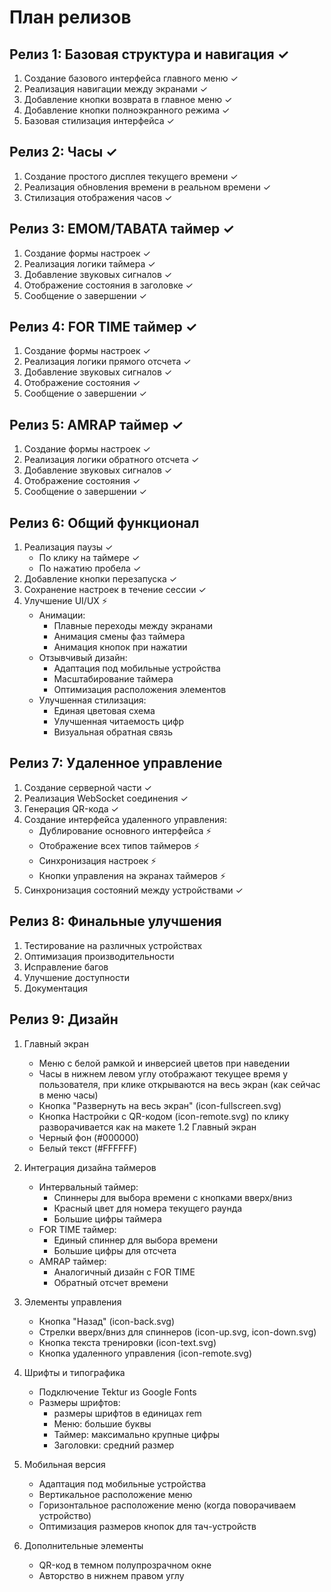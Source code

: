 # План релизов

## Релиз 1: Базовая структура и навигация ✓
1. Создание базового интерфейса главного меню ✓
2. Реализация навигации между экранами ✓
3. Добавление кнопки возврата в главное меню ✓
4. Добавление кнопки полноэкранного режима ✓
5. Базовая стилизация интерфейса ✓

## Релиз 2: Часы ✓
1. Создание простого дисплея текущего времени ✓
2. Реализация обновления времени в реальном времени ✓
3. Стилизация отображения часов ✓

## Релиз 3: EMOM/TABATA таймер ✓
1. Создание формы настроек ✓
2. Реализация логики таймера ✓
3. Добавление звуковых сигналов ✓
4. Отображение состояния в заголовке ✓
5. Сообщение о завершении ✓

## Релиз 4: FOR TIME таймер ✓
1. Создание формы настроек ✓
2. Реализация логики прямого отсчета ✓
3. Добавление звуковых сигналов ✓
4. Отображение состояния ✓
5. Сообщение о завершении ✓

## Релиз 5: AMRAP таймер ✓
1. Создание формы настроек ✓
2. Реализация логики обратного отсчета ✓
3. Добавление звуковых сигналов ✓
4. Отображение состояния ✓
5. Сообщение о завершении ✓

## Релиз 6: Общий функционал
1. Реализация паузы ✓
   - По клику на таймере ✓
   - По нажатию пробела ✓
2. Добавление кнопки перезапуска ✓
3. Сохранение настроек в течение сессии ✓
4. Улучшение UI/UX ⚡
   - Анимации:
     - Плавные переходы между экранами
     - Анимация смены фаз таймера
     - Анимация кнопок при нажатии
   - Отзывчивый дизайн:
     - Адаптация под мобильные устройства
     - Масштабирование таймера
     - Оптимизация расположения элементов
   - Улучшенная стилизация:
     - Единая цветовая схема
     - Улучшенная читаемость цифр
     - Визуальная обратная связь

## Релиз 7: Удаленное управление
1. Создание серверной части ✓
2. Реализация WebSocket соединения ✓
3. Генерация QR-кода ✓
4. Создание интерфейса удаленного управления:
   - Дублирование основного интерфейса ⚡
   - Отображение всех типов таймеров ⚡
   - Синхронизация настроек ⚡
   - Кнопки управления на экранах таймеров ⚡
5. Синхронизация состояний между устройствами ✓

## Релиз 8: Финальные улучшения
1. Тестирование на различных устройствах
2. Оптимизация производительности
3. Исправление багов
4. Улучшение доступности
5. Документация

## Релиз 9: Дизайн
1. Главный экран
   - Меню с белой рамкой и инверсией цветов при наведении
   - Часы в нижнем левом углу отображают текущее время у пользователя, при клике открываются на весь экран (как сейчас в меню часы)
   - Кнопка "Развернуть на весь экран" (icon-fullscreen.svg)
   - Кнопка Настройки с QR-кодом (icon-remote.svg) по клику разворачивается как на макете 1.2 Главный экран
   - Черный фон (#000000)
   - Белый текст (#FFFFFF)

2. Интеграция дизайна таймеров
   - Интервальный таймер:
     * Спиннеры для выбора времени с кнопками вверх/вниз
     * Красный цвет для номера текущего раунда
     * Большие цифры таймера
   - FOR TIME таймер:
     * Единый спиннер для выбора времени
     * Большие цифры для отсчета
   - AMRAP таймер:
     * Аналогичный дизайн с FOR TIME
     * Обратный отсчет времени

3. Элементы управления
   - Кнопка "Назад" (icon-back.svg)
   - Стрелки вверх/вниз для спиннеров (icon-up.svg, icon-down.svg)
   - Кнопка текста тренировки (icon-text.svg)
   - Кнопка удаленного управления (icon-remote.svg)

4. Шрифты и типографика
   - Подключение Tektur из Google Fonts
   - Размеры шрифтов:
     * размеры шрифтов в единицах rem
     * Меню: большие буквы
     * Таймер: максимально крупные цифры
     * Заголовки: средний размер
     

5. Мобильная версия
   - Адаптация под мобильные устройства
   - Вертикальное расположение меню
   - Горизонтальное расположение меню (когда поворачиваем устройство)
   - Оптимизация размеров кнопок для тач-устройств

6. Дополнительные элементы
   - QR-код в темном полупрозрачном окне
   - Авторство в нижнем правом углу